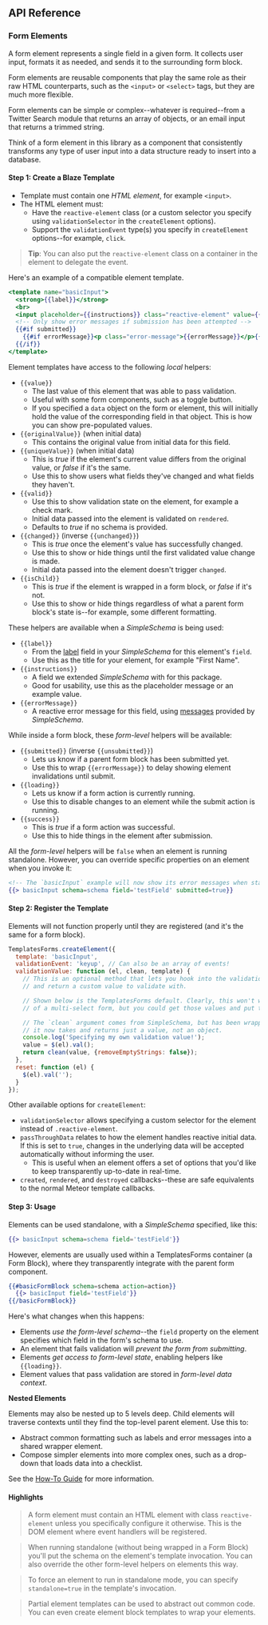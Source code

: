 ## API Reference

### Form Elements

A form element represents a single field in a given form. It collects user input, formats it as needed, and sends it to the surrounding form block. 

Form elements are reusable components that play the same role as their raw HTML counterparts, such as the `<input>` or `<select>` tags, but they are much more flexible.

Form elements can be simple or complex--whatever is required--from a Twitter Search module that returns an array of objects, or an email input that returns a trimmed string.

Think of a form element in this library as a component that consistently transforms any type of user input into a data structure ready to insert into a database.

#### Step 1: Create a Blaze Template

* Template must contain one *HTML element*, for example `<input>`.
* The HTML element must:
  * Have the `reactive-element` class (or a custom selector you specify using `validationSelector` in the `createElement` options).
  * Support the `validationEvent` type(s) you specify in `createElement` options--for example, `click`.

>**Tip**: You can also put the `reactive-element` class on a container in the element to delegate the event.

Here's an example of a compatible element template.

```handlebars
<template name="basicInput">
  <strong>{{label}}</strong>
  <br>
  <input placeholder={{instructions}} class="reactive-element" value={{value}}>
  <!-- Only show error messages if submission has been attempted -->
  {{#if submitted}}
    {{#if errorMessage}}<p class="error-message">{{errorMessage}}</p>{{/if}}
  {{/if}}
</template>
```

Element templates have access to the following *local* helpers:

* `{{value}}`
  * The last value of this element that was able to pass validation.
  * Useful with some form components, such as a toggle button.
  * If you specified a `data` object on the form or element, this will initially hold the value of the corresponding field in that object. This is how you can show pre-populated values.
* `{{originalValue}}` (when initial data)
  * This contains the original value from initial data for this field.
* `{{uniqueValue}}` (when initial data)
  * This is *true* if the element's current value differs from the original value, or *false* if it's the same.
  * Use this to show users what fields they've changed and what fields they haven't.
* `{{valid}}`
  * Use this to show validation state on the element, for example a check mark.
  * Initial data passed into the element is validated on `rendered`.
  * Defaults to *true* if no schema is provided.
* `{{changed}}` (inverse `{{unchanged}}`)
  * This is *true* once the element's value has successfully changed.
  * Use this to show or hide things until the first validated value change is made.
  * Initial data passed into the element doesn't trigger `changed`.
* `{{isChild}}`
  * This is *true* if the element is wrapped in a form block, or *false* if it's not.
  * Use this to show or hide things regardless of what a parent form block's state is--for example, some different formatting.

These helpers are available when a *SimpleSchema* is being used:

* `{{label}}`
  * From the [label](https://github.com/aldeed/meteor-simple-schema#label) field in your *SimpleSchema* for this element's `field`.
  * Use this as the title for your element, for example "First Name".
* `{{instructions}}`
  * A field we extended *SimpleSchema* with for this package.
  * Good for usability, use this as the placeholder message or an example value.
* `{{errorMessage}}`
  * A reactive error message for this field, using [messages](https://github.com/aldeed/meteor-simple-schema#customizing-validation-messages) provided by *SimpleSchema*.

While inside a form block, these *form-level* helpers will be available:

* `{{submitted}}` (inverse `{{unsubmitted}}`)
  * Lets us know if a parent form block has been submitted yet.
  * Use this to wrap `{{errorMessage}}` to delay showing element invalidations until submit.
* `{{loading}}`
  * Lets us know if a form action is currently running.
  * Use this to disable changes to an element while the submit action is running.
* `{{success}}`
  * This is *true* if a form action was successful.
  * Use this to hide things in the element after submission.

All the *form-level* helpers will be `false` when an element is running standalone. However, you can override specific properties on an element when you invoke it:

```handlebars
<!-- The `basicInput` example will now show its error messages when standalone -->
{{> basicInput schema=schema field='testField' submitted=true}}
```

#### Step 2: Register the Template

Elements will not function properly until they are registered (and it's the same for a form block).

```javascript
TemplatesForms.createElement({
  template: 'basicInput',
  validationEvent: 'keyup', // Can also be an array of events!
  validationValue: function (el, clean, template) {
    // This is an optional method that lets you hook into the validation event
    // and return a custom value to validate with.

    // Shown below is the TemplatesForms default. Clearly, this won't work in the case
    // of a multi-select form, but you could get those values and put them in an array.

    // The `clean` argument comes from SimpleSchema, but has been wrapped--
    // it now takes and returns just a value, not an object.
    console.log('Specifying my own validation value!');
    value = $(el).val();
    return clean(value, {removeEmptyStrings: false});
  },
  reset: function (el) {
    $(el).val('');
  }
});
```

Other available options for `createElement`:

* `validationSelector` allows specifying a custom selector for the element instead of `.reactive-element`.
* `passThroughData` relates to how the element handles reactive initial data. If this is set to `true`,
  changes in the underlying data will be accepted automatically without informing the user.
  * This is useful when an element offers a set of options that you'd like to keep transparently
    up-to-date in real-time.
* `created`, `rendered`, and `destroyed` callbacks--these are safe equivalents to the normal Meteor
  template callbacks.

#### Step 3: Usage

Elements can be used standalone, with a *SimpleSchema* specified, like this:

```handlebars
{{> basicInput schema=schema field='testField'}}
```

However, elements are usually used within a TemplatesForms container (a Form Block), where they transparently integrate with the parent form component.

```handlebars
{{#basicFormBlock schema=schema action=action}}
  {{> basicInput field='testField'}}
{{/basicFormBlock}}
```

Here's what changes when this happens:

* Elements *use the form-level schema*--the `field` property on the element specifies which field in the form's schema to use.
* An element that fails validation will *prevent the form from submitting*.
* Elements *get access to form-level state*, enabling helpers like `{{loading}}`.
* Element values that pass validation are stored in *form-level data context*.

**Nested Elements**

Elements may also be nested up to 5 levels deep. Child elements will traverse contexts until they find the top-level parent element. Use this to:

* Abstract common formatting such as labels and error messages into a shared wrapper element.
* Compose simpler elements into more complex ones, such as a drop-down that loads data into a checklist.

See the [How-To Guide](../how-to/NestedElements.md) for more information.

#### Highlights

> A form element must contain an HTML element with class `reactive-element` unless you specifically configure it otherwise. This is the DOM element where event handlers will be registered.

> When running standalone (without being wrapped in a Form Block) you'll put the schema on the element's template invocation. You can also override the other form-level helpers on elements this way.

> To force an element to run in standalone mode, you can specify `standalone=true` in the template's invocation.

> Partial element templates can be used to abstract out common code. You can even create element block templates to wrap your elements.
